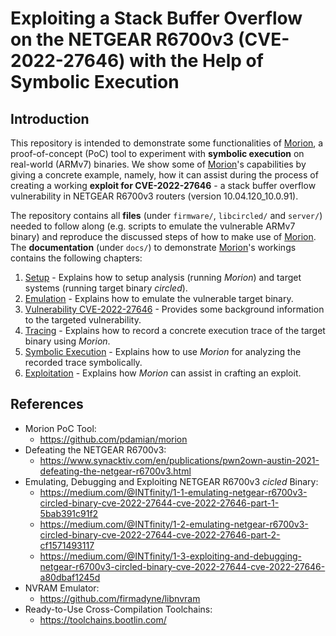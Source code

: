 # Exploiting a Stack Buffer Overflow on the NETGEAR R6700v3 (CVE-2022-27646) with the Help of Symbolic Execution
<!--TODO--------------------------------------------------------------------------------------------
--------------------------------------------------------------------------------------------------->
## Introduction
This repository is intended to demonstrate some functionalities of
[Morion](https://github.com/pdamian/morion), a proof-of-concept (PoC) tool to experiment with
**symbolic execution** on real-world (ARMv7) binaries. We show some of
[Morion](https://github.com/pdamian/morion)'s capabilities by giving a concrete example, namely, how
it can assist during the process of creating a working **exploit for CVE-2022-27646** - a stack
buffer overflow vulnerability in NETGEAR R6700v3 routers (version 10.04.120_10.0.91).

The repository contains all **files** (under `firmware/`, `libcircled/` and `server/`) needed to
follow along (e.g. scripts to emulate the vulnerable ARMv7 binary) and reproduce the discussed steps
of how to make use of [Morion](https://github.com/pdamian/morion). The **documentation**
(under `docs/`) to demonstrate [Morion](https://github.com/pdamian/morion)'s workings contains the
following chapters:
1. [Setup](docs/1_setup.md) - Explains how to setup analysis (running *Morion*) and target systems
    (running target binary *circled*).
2. [Emulation](docs/2_emulation.md) - Explains how to emulate the vulnerable target binary.
3. [Vulnerability CVE-2022-27646](docs/3_vulnerability.md) - Provides some background information to
    the targeted vulnerability.
4. [Tracing](docs/4_tracing.md) - Explains how to record a concrete execution trace of the target
    binary using *Morion*.
5. [Symbolic Execution](docs/5_symbex.md) - Explains how to use *Morion* for analyzing the recorded
     trace symbolically.
6. [Exploitation](docs/6_exploitation.md) - Explains how *Morion* can assist in crafting an exploit.
## References
- Morion PoC Tool:
  - https://github.com/pdamian/morion
- Defeating the NETGEAR R6700v3:
  - https://www.synacktiv.com/en/publications/pwn2own-austin-2021-defeating-the-netgear-r6700v3.html
- Emulating, Debugging and Exploiting NETGEAR R6700v3 *cicled* Binary:
  - https://medium.com/@INTfinity/1-1-emulating-netgear-r6700v3-circled-binary-cve-2022-27644-cve-2022-27646-part-1-5bab391c91f2
  - https://medium.com/@INTfinity/1-2-emulating-netgear-r6700v3-circled-binary-cve-2022-27644-cve-2022-27646-part-2-cf1571493117
  - https://medium.com/@INTfinity/1-3-exploiting-and-debugging-netgear-r6700v3-circled-binary-cve-2022-27644-cve-2022-27646-a80dbaf1245d
- NVRAM Emulator:
  - https://github.com/firmadyne/libnvram
- Ready-to-Use Cross-Compilation Toolchains:
  - https://toolchains.bootlin.com/
